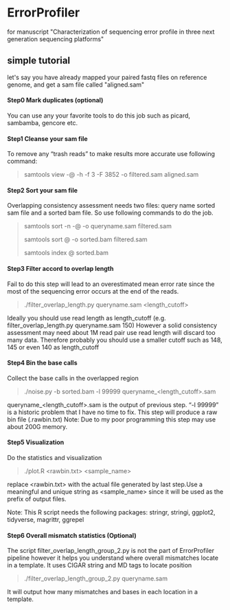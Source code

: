# ErrorProfiler
for manuscript "Characterization of sequencing error profile in three next generation sequencing platforms"

## simple tutorial

let's say you have already mapped your paired fastq files on reference genome, and get a sam file called "aligned.sam"

#### Step0 Mark duplicates (optional)

You can use any your favorite tools to do this job such as picard, sambamba, gencore etc.

#### Step1 Cleanse your sam file

To remove any “trash reads” to make results more accurate use following command:


> samtools view -@ <threads> -h -f 3 -F 3852 -o filtered.sam aligned.sam


#### Step2 Sort your sam file

Overlapping consistency assessment needs two files: query name sorted sam file and a sorted bam file. So use following commands to do the job.

> samtools sort -n -@ <threads> -o queryname.sam filtered.sam
> 
> samtools sort @ <threads> -o sorted.bam filtered.sam
> 
> samtools index @ <threads> sorted.bam


#### Step3 Filter accord to overlap length

Fail to do this step will lead to an overestimated mean error rate since the most of the sequencing error occurs at the end of the reads.

> ./filter_overlap_length.py queryname.sam <length_cutoff>


Ideally you should use read length as length_cutoff (e.g. filter\_overlap\_length.py queryname.sam 150) However a solid consistency assessment may need about 1M read pair use read length will discard too many data. Therefore probably you should use a smaller cutoff such as 148, 145 or even 140 as length_cutoff

#### Step4 Bin the base calls

Collect the base calls in the overlapped region

> ./noise.py -b sorted.bam -l 99999 queryname_<length_cutoff>.sam


queryname_<length_cutoff>.sam is the output of previous step. “-l 99999” is a historic problem that I have no time to fix. This step will produce a raw bin file (.rawbin.txt)
Note: Due to my poor programming this step may use about 200G memory.

#### Step5 Visualization

Do the statistics and visualization
> ./plot.R <rawbin.txt> <sample_name>

replace <rawbin.txt> with the actual file generated by last step.Use a meaningful and unique string as <sample_name> since it will be used as the prefix of output files.

Note: This R script needs the following packages: stringr, stringi, ggplot2, tidyverse, magrittr, ggrepel


#### Step6 Overall mismatch statistics (Optional)

The script filter\_overlap\_length_group_2.py is not the part of ErrorProfiler pipeline however it helps you understand where overall mismatches locate in a template. It uses CIGAR string and MD tags to locate position

> ./filter_overlap_length_group_2.py queryname.sam

It will output how many mismatches and bases in each location in a template.
